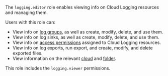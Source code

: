 The `logging.editor` role enables viewing info on Cloud Logging resources and managing them.

Users with this role can:
* View info on [log groups](../../logging/concepts/log-group.md), as well as create, modify, delete, and use them.
* View info on log sinks, as well as create, modify, delete, and use them.
* View info on [access permissions](../../iam/concepts/access-control/index.md) assigned to Cloud Logging resources.
* View info on log exports, run export, and create, modify, and delete exported files.
* View information on the relevant [cloud](../../resource-manager/concepts/resources-hierarchy.md#cloud) and [folder](../../resource-manager/concepts/resources-hierarchy.md#folder).

This role includes the `logging.viewer` permissions.